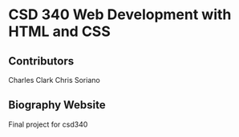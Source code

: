 # CSD 340 Web Development with HTML and CSS

## Contributors
Charles Clark
Chris Soriano 

## Biography Website
Final project for csd340
